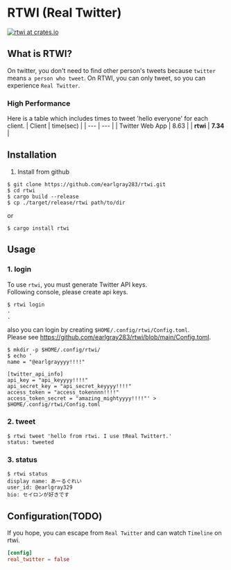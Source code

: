 # RTWI (Real Twitter)
[![rtwi at crates.io](https://img.shields.io/crates/v/rtwi.svg)](https://crates.io/crates/rtwi)
## What is RTWI?
 On twitter, you don't need to find other person's tweets because `twitter` means `a person who tweet`. On RTWI, you can only tweet, so you can experience `Real Twitter`. 

### High Performance
Here is a table which includes times to tweet 'hello everyone' for each client.
| Client | time(sec) |
| --- | --- |
| Twitter Web App | 8.63 |
| **rtwi** | **7.34** |

## Installation
1. Install from github  
```console
$ git clone https://github.com/earlgray283/rtwi.git
$ cd rtwi
$ cargo build --release
$ cp ./target/release/rtwi path/to/dir
```
or
```console
$ cargo install rtwi
```

## Usage
### 1. login
To use `rtwi`, you must generate Twitter API keys.  
Following console, please create api keys.
```console
$ rtwi login
.
.
```
also you can login by creating `$HOME/.config/rtwi/Config.toml`.  
Please see https://github.com/earlgray283/rtwi/blob/main/Config.toml.
```console
$ mkdir -p $HOME/.config/rtwi/
$ echo '
name = "@earlgrayyyy!!!!"

[twitter_api_info]
api_key = "api_keyyyy!!!!"
api_secret_key = "api_secret_keyyyy!!!!"
access_token = "access_tokennnn!!!!"
access_token_secret = "amazing_mightyyyy!!!!"' > $HOME/.config/rtwi/Config.toml
```

### 2. tweet  
```console
$ rtwi tweet 'hello from rtwi. I use †Real Twitter†.'
status: tweeted

```

### 3. status
```console
$ rtwi status
display name: あーるぐれい
user_id: @earlgray329
bio: セイロンが好きです

```


## Configuration(TODO)
If you hope, you can escape from `Real Twitter` and can watch `Timeline` on rtwi.  
```toml
[config]
real_twitter = false
```